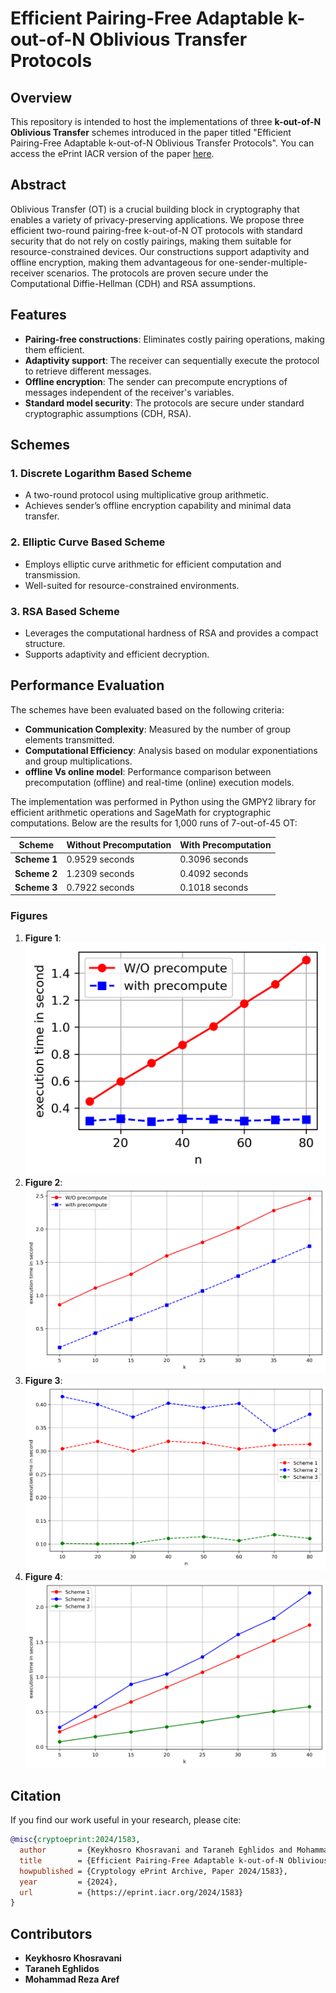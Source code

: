 # Efficient Pairing-Free Adaptable k-out-of-N Oblivious Transfer Protocols

## Overview
This repository is intended to host the implementations of three **k-out-of-N Oblivious Transfer** schemes introduced in the paper titled "Efficient Pairing-Free Adaptable k-out-of-N Oblivious Transfer Protocols". You can access the ePrint IACR version of the paper [here](https://eprint.iacr.org/2024/1583).

## Abstract
Oblivious Transfer (OT) is a crucial building block in cryptography that enables a variety of privacy-preserving applications. We propose three efficient two-round pairing-free k-out-of-N OT protocols with standard security that do not rely on costly pairings, making them suitable for resource-constrained devices. Our constructions support adaptivity and offline encryption, making them advantageous for one-sender-multiple-receiver scenarios. The protocols are proven secure under the Computational Diffie-Hellman (CDH) and RSA assumptions.

## Features
- **Pairing-free constructions**: Eliminates costly pairing operations, making them efficient.
- **Adaptivity support**: The receiver can sequentially execute the protocol to retrieve different messages.
- **Offline encryption**: The sender can precompute encryptions of messages independent of the receiver's variables.
- **Standard model security**: The protocols are secure under standard cryptographic assumptions (CDH, RSA).

## Schemes

### 1. **Discrete Logarithm Based Scheme**
- A two-round protocol using multiplicative group arithmetic.
- Achieves sender’s offline encryption capability and minimal data transfer.

### 2. **Elliptic Curve Based Scheme**
- Employs elliptic curve arithmetic for efficient computation and transmission.
- Well-suited for resource-constrained environments.

### 3. **RSA Based Scheme**
- Leverages the computational hardness of RSA and provides a compact structure.
- Supports adaptivity and efficient decryption.

## Performance Evaluation
The schemes have been evaluated based on the following criteria:
- **Communication Complexity**: Measured by the number of group elements transmitted.
- **Computational Efficiency**: Analysis based on modular exponentiations and group multiplications.
- **offline Vs online model**: Performance comparison between precomputation (offline) and real-time (online) execution models.

The implementation was performed in Python using the GMPY2 library for efficient arithmetic operations and SageMath for cryptographic computations. Below are the results for 1,000 runs of 7-out-of-45 OT:

| Scheme         | Without Precomputation | With Precomputation |
|----------------|------------------------|---------------------|
| **Scheme 1**   | 0.9529 seconds         | 0.3096 seconds      |
| **Scheme 2**   | 1.2309 seconds         | 0.4092 seconds      |
| **Scheme 3**   | 0.7922 seconds         | 0.1018 seconds      |

### Figures
1. **Figure 1**: ![Impact of Increasing n on Execution Time](scheme1_n.png)
2. **Figure 2**: ![Impact of Increasing k on Execution Time](scheme1_k.png)
3. **Figure 3**: ![Comparison of Proposed Schemes in Precomputation Mode: Impact of Increasing n on Execution Time](schemes_n.png)
4. **Figure 4**: ![Comparison of Proposed Schemes in Precomputation Mode: Impact of Increasing k on Execution Time](schemes_k.png)
   

## Citation
If you find our work useful in your research, please cite:

```bibtex
@misc{cryptoeprint:2024/1583,
  author       = {Keykhosro Khosravani and Taraneh Eghlidos and Mohammad Reza Aref},
  title        = {Efficient Pairing-Free Adaptable k-out-of-N Oblivious Transfer Protocols},
  howpublished = {Cryptology ePrint Archive, Paper 2024/1583},
  year         = {2024},
  url          = {https://eprint.iacr.org/2024/1583}
}
```

## Contributors
- **Keykhosro Khosravani** 
- **Taraneh Eghlidos**
- **Mohammad Reza Aref**

